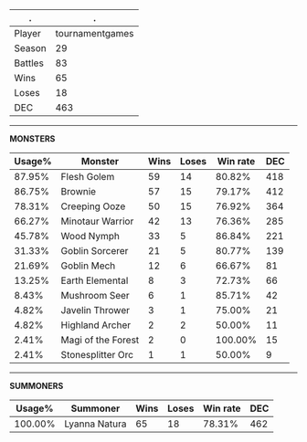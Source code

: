 .|.
|-|-
Player|tournamentgames
Season|29
Battles|83
Wins|65
Loses|18
DEC|463

---
**MONSTERS**

Usage%|Monster|Wins|Loses|Win rate|DEC|
-|-|-|-|-|-|
87.95%|Flesh Golem|59|14|80.82%|418|
86.75%|Brownie|57|15|79.17%|412|
78.31%|Creeping Ooze|50|15|76.92%|364|
66.27%|Minotaur Warrior|42|13|76.36%|285|
45.78%|Wood Nymph|33|5|86.84%|221|
31.33%|Goblin Sorcerer|21|5|80.77%|139|
21.69%|Goblin Mech|12|6|66.67%|81|
13.25%|Earth Elemental|8|3|72.73%|66|
8.43%|Mushroom Seer|6|1|85.71%|42|
4.82%|Javelin Thrower|3|1|75.00%|21|
4.82%|Highland Archer|2|2|50.00%|11|
2.41%|Magi of the Forest|2|0|100.00%|15|
2.41%|Stonesplitter Orc|1|1|50.00%|9|

---
**SUMMONERS**

Usage%|Summoner|Wins|Loses|Win rate|DEC|
-|-|-|-|-|-|
100.00%|Lyanna Natura|65|18|78.31%|462|
